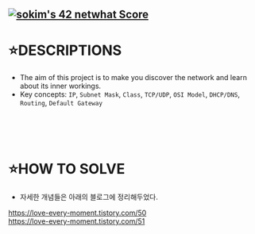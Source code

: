 [![sokim's 42 netwhat Score](https://badge42.vercel.app/api/v2/cl1sxc9pb003009jgq7f86utb/project/2200411)](https://github.com/JaeSeoKim/badge42)
-------------------------

⭐DESCRIPTIONS
==============

* The aim of this project is to make you discover the network and learn about its inner workings.
* Key concepts: `IP`, `Subnet Mask`, `Class`, `TCP/UDP`, `OSI Model`, `DHCP/DNS`, `Routing`, `Default Gateway`
</br>
</br>
</br>

⭐HOW TO SOLVE
==============

* 자세한 개념들은 아래의 블로그에 정리해두었다.

https://love-every-moment.tistory.com/50
</br>
https://love-every-moment.tistory.com/51
</br>
</br>
</br>
